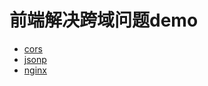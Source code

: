 # 前端解决跨域问题demo  

- [cors](https://github.com/fog3211/demo/tree/branch10/cross-domain-test/cors)  
- [jsonp](https://github.com/fog3211/demo/tree/branch10/cross-domain-test/jsonp)  
- [nginx](https://github.com/fog3211/demo/tree/branch10/cross-domain-test/nginx)  
